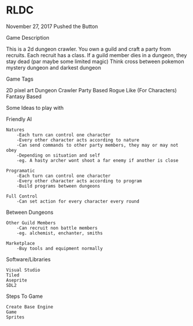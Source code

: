# RLDC

November 27, 2017
Pushed the Button

Game Description

This is a 2d dungeon crawler. 
You own a guild and craft a party from recruits.
Each recruit has a class.
If a guild member dies in a dungeon, they stay dead 
(par maybe some limited magic)
Think cross between pokemon mystery dungeon and darkest dungeon

Game Tags

2D pixel art
Dungeon Crawler
Party Based
Rogue Like (For Characters)
Fantasy Based

Some Ideas to play with

Friendly AI

	Natures
		-Each turn can control one character
		-Every other character acts according to nature
		-Can send commands to other party members, they may or may not obey
		-Depending on situation and self
		-eg. A hasty archer wont shoot a far enemy if another is close
	
	Programatic
		-Each turn can control one character
		-Every other character acts according to program
		-Build programs between dungeons
		
	Full Control
		-Can set action for every character every round
		
Between Dungeons

	Other Guild Members
		-Can recruit non battle members
		-eg. alchemist, enchanter, smiths
		
	Marketplace
		-Buy tools and equipment normally
		
Software/Libraries

	Visual Studio
	Tiled
	Aseprite
	SDL2
	
Steps To Game

	Create Base Engine
	Game
	Sprites